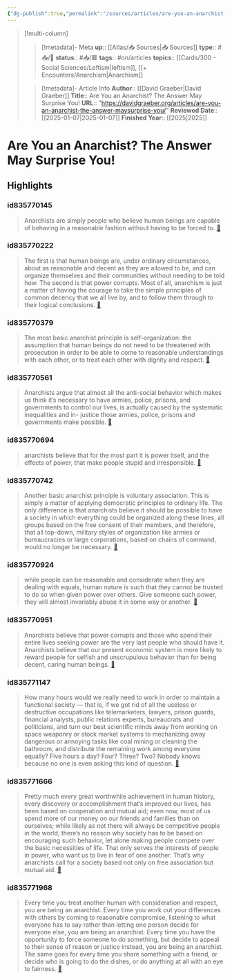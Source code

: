 ```yaml
---
{"dg-publish":true,"permalink":"/sources/articles/are-you-an-anarchist-the-answer-may-surprise-you/"}
---
```


> [!multi-column]
>> [!metadata]- Meta
>> **up**:: [[Atlas/📥 Sources\|📥 Sources]]
>> **type**:: #📥/📰 
>> **status**:: #📥/🟥 
>> **tags**:: #on/articles
>> **topics**:: [[Cards/300 - Social Sciences/Leftism\|leftism]], [[+ Encounters/Anarchism\|Anarchism]]
>
>> [!metadata]- Article Info
>> **Author**:: [[David Graeber\|David Graeber]]
>> **Title**:: Are You an Anarchist? The Answer May Surprise You!
>> **URL**:: "https://davidgraeber.org/articles/are-you-an-anarchist-the-answer-maysurprise-you/"
>> **Reviewed Date**:: [[2025-01-07\|2025-01-07]]
>> **Finished Year**:: [[2025\|2025]]

# Are You an Anarchist? The Answer May Surprise You!

## Highlights
### id835770145

> Anarchists are simply people who believe human beings are capable of behaving in a reasonable fashion without having to be forced to. <span class='highlight-link'>[🔗](https://read.readwise.io/read/01jh0zmfkajvgbfc28p0gq5m41)</span>

### id835770222

> The first is that human beings are, under ordinary circumstances, about as reasonable and decent as they are allowed to be, and can organize themselves and their communities without needing to be told how. The second is that power corrupts. Most of all, anarchism is just a matter of having the courage to take the simple principles of common decency that we all live by, and to follow them through to their logical conclusions. <span class='highlight-link'>[🔗](https://read.readwise.io/read/01jh0znxjqzftn6te6vq8azpm9)</span>

### id835770379

> The most basic anarchist principle is self-organization: the assumption that human beings do not need to be threatened with prosecution in order to be able to come to reasonable understandings with each other, or to treat each other with dignity and respect. <span class='highlight-link'>[🔗](https://read.readwise.io/read/01jh0zpqj7g09c36ecnc48pjf2)</span>

### id835770561

> Anarchists argue that almost all the anti-social behavior which makes us think it’s necessary to have armies, police, prisons, and governments to control our lives, is actually caused by the systematic inequalities and in- justice those armies, police, prisons and governments make possible. <span class='highlight-link'>[🔗](https://read.readwise.io/read/01jh0zrcz4hatyk16ngk78kjgt)</span>

### id835770694

> anarchists believe that for the most part it is power itself, and the effects of power, that make people stupid and irresponsible. <span class='highlight-link'>[🔗](https://read.readwise.io/read/01jh0zs4szjbjga23af3nfp1wc)</span>

### id835770742

> Another basic anarchist principle is voluntary association. This is simply a matter of applying democratic principles to ordinary life. The only difference is that anarchists believe it should be possible to have a society in which everything could be organized along these lines, all groups based on the free consent of their members, and therefore, that all top-down, military styles of organization like armies or bureaucracies or large corporations, based on chains of command, would no longer be necessary. <span class='highlight-link'>[🔗](https://read.readwise.io/read/01jh0ztah9qh9r60n62hszhn8c)</span>

### id835770924

> while people can be reasonable and considerate when they are dealing with equals, human nature is such that they cannot be trusted to do so when given power over others. Give someone such power, they will almost invariably abuse it in some way or another. <span class='highlight-link'>[🔗](https://read.readwise.io/read/01jh0zw2ayg7js581vx70nd7pq)</span>

### id835770951

> Anarchists believe that power corrupts and those who spend their entire lives seeking power are the very last people who should have it. Anarchists believe that our present economic system is more likely to reward people for selfish and unscrupulous behavior than for being decent, caring human beings. <span class='highlight-link'>[🔗](https://read.readwise.io/read/01jh0zws99z96rehrpt1th6738)</span>

### id835771147

> How many hours would we really need to work in order to maintain a functional society — that is, if we got rid of all the useless or destructive occupations like telemarketers, lawyers, prison guards, financial analysts, public relations experts, bureaucrats and politicians, and turn our best scientific minds away from working on space weaponry or stock market systems to mechanizing away dangerous or annoying tasks like coal mining or cleaning the bathroom, and distribute the remaining work among everyone equally? Five hours a day? Four? Three? Two? Nobody knows because no one is even asking this kind of question. <span class='highlight-link'>[🔗](https://read.readwise.io/read/01jh0zzzxex1vfa7na0qxds8zr)</span>

### id835771666

> Pretty much every great worthwhile achievement in human history, every discovery or accomplishment that’s improved our lives, has been based on cooperation and mutual aid; even now, most of us spend more of our money on our friends and families than on ourselves; while likely as not there will always be competitive people in the world, there’s no reason why society has to be based on encouraging such behavior, let alone making people compete over the basic necessities of life. That only serves the interests of people in power, who want us to live in fear of one another. That’s why anarchists call for a society based not only on free association but mutual aid. <span class='highlight-link'>[🔗](https://read.readwise.io/read/01jh102m7cf9a7dfwjsw9sg6p1)</span>

### id835771968

> Every time you treat another human with consideration and respect, you are being an anarchist. Every time you work out your differences with others by coming to reasonable compromise, listening to what everyone has to say rather than letting one person decide for everyone else, you are being an anarchist. Every time you have the opportunity to force someone to do something, but decide to appeal to their sense of reason or justice instead, you are being an anarchist. The same goes for every time you share something with a friend, or decide who is going to do the dishes, or do anything at all with an eye to fairness. <span class='highlight-link'>[🔗](https://read.readwise.io/read/01jh105pkvjmhgyz7mkej1q1mq)</span>



